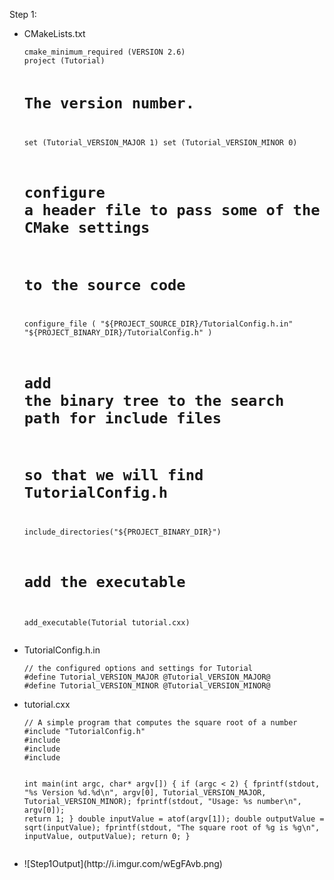 Step 1:
<ul>
<li>CMakeLists.txt
<pre><code>cmake_minimum_required (VERSION 2.6)
project (Tutorial)

# The version number.
set (Tutorial_VERSION_MAJOR 1)
set (Tutorial_VERSION_MINOR 0)

# configure a header file to pass some of the CMake settings
# to the source code
configure_file (
  "${PROJECT_SOURCE_DIR}/TutorialConfig.h.in"
  "${PROJECT_BINARY_DIR}/TutorialConfig.h"
  )

# add the binary tree to the search path for include files
# so that we will find TutorialConfig.h
include_directories("${PROJECT_BINARY_DIR}")

# add the executable
add_executable(Tutorial tutorial.cxx)
</code></pre></li>
<li>TutorialConfig.h.in
<pre><code>// the configured options and settings for Tutorial
#define Tutorial_VERSION_MAJOR @Tutorial_VERSION_MAJOR@
#define Tutorial_VERSION_MINOR @Tutorial_VERSION_MINOR@
</code></pre></li>
<li>tutorial.cxx
<pre><code>// A simple program that computes the square root of a number
#include "TutorialConfig.h"
#include <math.h>
#include <stdio.h>
#include <stdlib.h>

int main(int argc, char* argv[])
{
  if (argc < 2) {
    fprintf(stdout, "%s Version %d.%d\n", argv[0], Tutorial_VERSION_MAJOR,
            Tutorial_VERSION_MINOR);
    fprintf(stdout, "Usage: %s number\n", argv[0]);
    return 1;
  }
  double inputValue = atof(argv[1]);
  double outputValue = sqrt(inputValue);
  fprintf(stdout, "The square root of %g is %g\n", inputValue, outputValue);
  return 0;
}
</code></pre></li>
<li>![Step1Output](http://i.imgur.com/wEgFAvb.png)</li>
</ul>